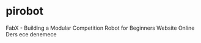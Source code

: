 # pirobot
FabX - Building a Modular Competition Robot for Beginners Website Online Ders ece denemece
